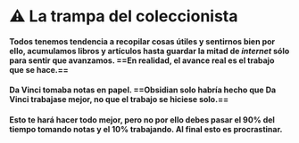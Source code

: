 # ⚠️ La trampa del coleccionista

#### Todos tenemos tendencia a recopilar cosas útiles y sentirnos bien por ello, acumulamos libros y artículos hasta guardar la mitad de *internet* sólo para sentir que avanzamos. ==En realidad, el avance real es el trabajo que se hace.== 

#### Da Vinci tomaba notas en papel. ==Obsidian solo habría hecho que Da Vinci trabajase mejor, no que el trabajo se hiciese solo.==

#### Esto te hará hacer todo mejor, pero no por ello debes pasar el 90% del tiempo tomando notas y el 10% trabajando. Al final esto es procrastinar.